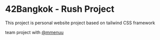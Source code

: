 # 42Bangkok - Rush Project
This project is personal website project based on tailwind CSS framework

team project with [@mmenuu](https://github.com/mmenuu)
